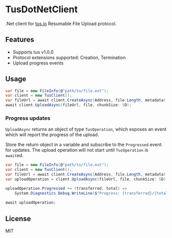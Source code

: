 # TusDotNetClient
.Net client for [tus.io](http://tus.io/) Resumable File Upload protocol.

## Features
- Supports tus v1.0.0
- Protocol extensions supported: Creation, Termination
- Upload progress events

## Usage
```c#
var file = new FileInfo(@"path/to/file.ext");
var client = new TusClient();
var fileUrl = await client.CreateAsync(Address, file.Length, metadata);
await client.UploadAsync(fileUrl, file, chunkSize: 5D);
```

### Progress updates
`UploadAsync` returns an object of type `TusOperation`, which exposes an event which will report the progress of the upload.

Store the return object in a variable and subscribe to the `Progressed` event for updates. The upload operation will not start until `TusOperation` is `await`ed.

```c#
var file = new FileInfo(@"path/to/file.ext");
var client = new TusClient();
var fileUrl = await client.CreateAsync(Address, file.Length, metadata);
var uploadOperation = client.UploadAsync(fileUrl, file, chunkSize: 5D);

uploadOperation.Progressed += (transferred, total) => 
    System.Diagnostics.Debug.WriteLine($"Progress: {transferred}/{total}");
    
await uploadOperation; 
```

## License
MIT
